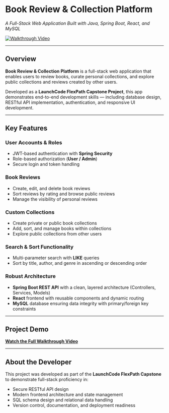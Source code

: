 # Book Review & Collection Platform
*A Full-Stack Web Application Built with Java, Spring Boot, React, and MySQL*  

[![Walkthrough Video](https://img.shields.io/badge/🎥-Watch%20Walkthrough%20Video-blue?style=for-the-badge)](https://www.youtube.com/watch?v=vK_Sz_tkrP8)

---

## Overview
**Book Review & Collection Platform** is a full-stack web application that enables users to review books, curate personal collections, and explore public collections and reviews created by other users.  

Developed as a **LaunchCode FlexPath Capstone Project**, this app demonstrates end-to-end development skills — including database design, RESTful API implementation, authentication, and responsive UI development.

---

## Key Features

### User Accounts & Roles
- JWT-based authentication with **Spring Security**
- Role-based authorization (**User / Admin**)
- Secure login and token handling

### Book Reviews
- Create, edit, and delete book reviews
- Sort reviews by rating and browse public reviews
- Manage the visibility of personal reviews

### Custom Collections
- Create private or public book collections
- Add, sort, and manage books within collections
- Explore public collections from other users

### Search & Sort Functionality
- Multi-parameter search with **LIKE** queries
- Sort by title, author, and genre in ascending or descending order

### Robust Architecture
- **Spring Boot REST API** with a clean, layered architecture (Controllers, Services, Models)
- **React** frontend with reusable components and dynamic routing
- **MySQL** database ensuring data integrity with primary/foreign key constraints

---

## Project Demo

**[Watch the Full Walkthrough Video](https://www.youtube.com/watch?v=vK_Sz_tkrP8)**   

---

## About the Developer
This project was developed as part of the **LaunchCode FlexPath Capstone** to demonstrate full-stack proficiency in:  
- Secure RESTful API design  
- Modern frontend architecture and state management  
- SQL schema design and relational data handling  
- Version control, documentation, and deployment readiness  
